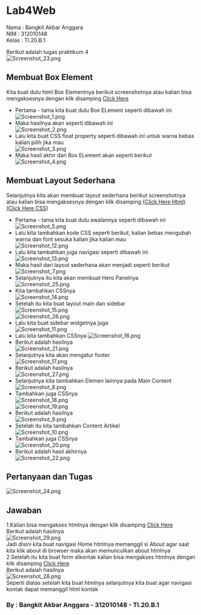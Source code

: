# Lab4Web

Nama  : Bangkit Akbar Anggara<br>
NIM   : 312010148<br>
Kelas : TI.20.B.1<br>

Berikut adalah tugas praktikum 4<br>
![Screenshot_23.png](Pic/Screenshot_23.png)<br>

## Membuat Box Element
Kita buat dulu html Box Elementnya berikut screenshotnya atau kalian bisa mengaksesnya dengan klik disamping [Click Here](lab4_box.html)
  - Pertama - tama kita buat dulu Box ELement seperti dibawah ini<br>
![Screenshot_1.png](Pic/Screenshot_1.png)<br>
  - Maka hasilnya akan seperti dibawah ini<br>
![Screenshot_2.png](Pic/Screenshot_2.png)<br>
  - Lalu kita buat CSS float property seperti dibawah ini untuk warna bebas kalian pilih jika mau<br>
![Screenshot_3.png](Pic/Screenshot_3.png)<br>
  - Maka hasil akhir dari Box ELement akan seperti berikut<br>
![Screenshot_4.png](Pic/Screenshot_4.png)<br>

## Membuat Layout Sederhana
Selanjutnya kita akan membuat layout sederhana berikut screenshotnya atau kalian bisa mengaksesnya dengan klik disamping [(Click Here Html)](lab4_layout/Home.html) [(Click Here CSS)](lab4_layout/style.css)<br>
  - Pertama - tama kita buat dulu awalannya seperti dibawah ini<br>
![Screenshot_5.png](Pic/Screenshot_5.png)<br>
  - Lalu kita tambahkan kode CSS seperti berikut, kalian bebas mengubah warna dan font sesuka kalian jika kalian mau<br>
![Screenshot_12.png](Pic/Screenshot_12.png)<br>
  - Lalu kita tambahkan juga navigasi seperti dibawah ini<br>
![Screenshot_13.png](Pic/Screenshot_13.png)<br>
  - Maka hasil dari layout sederhana akan menjadi seperti berikut<br>
![Screenshot_7.png](Pic/Screenshot_7.png)<br>
  - Selanjutnya itu kita akan membuat Hero Panelnya<br>
![Screenshot_25.png](Pic/Screenshot_25.png)<br>
  - Kita tambahkan CSSnya<br>
![Screenshot_14.png](Pic/Screenshot_14.png)<br>
  - Setelah itu kita buat layout main dan sidebar<br>
![Screenshot_15.png](Pic/Screenshot_15.png)<br>
![Screenshot_26.png](Pic/Screenshot_26.png)<br>
  - Lalu kita buat sidebar widgetnya juga<br>
![Screenshot_11.png](Pic/Screenshot_11.png)<br>
  - Lalu kita tambahkan CSSnya
![Screenshot_16.png](Pic/Screenshot_16.png)<br>
  - Berikut adalah hasilnya<br>
![Screenshot_21.png](Pic/Screenshot_21.png)<br>
  - Selanjutnya kita akan mengatur footer<br>
![Screenshot_17.png](Pic/Screenshot_17.png)<br>
  - Berikut adalah hasilnya<br>
![Screenshot_27.png](Pic/Screenshot_27.png)<br>
  - Selanjutnya kita tambahkan Elemen lainnya pada Main Content<br>
![Screenshot_8.png](Pic/Screenshot_8.png)<br>
  - Tambahkan juga CSSnya<br>
![Screenshot_18.png](Pic/Screenshot_18.png)<br>
![Screenshot_19.png](Pic/Screenshot_19.png)<br>
  - Berikut adalah hasilnya<br>
![Screenshot_9.png](Pic/Screenshot_9.png)<br>
  - Setelah itu kita tambahkan Content Artikel<br>
![Screenshot_10.png](Pic/Screenshot_10.png)<br>
  - Tambahkan juga CSSnya<br>
![Screenshot_20.png](Pic/Screenshot_20.png)<br>
  - Berikut adalah hasil akhirnya<br>
![Screenshot_22.png](Pic/Screenshot_22.png)<br>

## Pertanyaan dan Tugas
![Screenshot_24.png](Pic/Screenshot_24.png)<br>
## Jawaban
1.Kalian bisa mengakses htmlnya dengan klik disamping [Click Here](lab4_layout/About.html)<br>
  Berikut adalah hasilnya<br>
![Screenshot_29.png](Pic/Screenshot_29.png)<br>
  Jadi disini kita buat navigasi Home htmlnya memanggil si About agar saat kita klik about di browser maka akan memunculkan about htmlnya<br>
2.Setelah itu kita buat form dikontak kalian bisa mengakses htmlnya dengan klik disamping [Click Here](lab4_layout/Kontak.html)<br>
  Berikut adalah hasilnya<br>
![Screenshot_28.png](Pic/Screenshot_28.png)<br>
  Seperti diatas setelah kita buat htmlnya selanjutnya kita buat agar navigasi kontak dapat memanggil html kontak<br>
### By  : Bangkit Akbar Anggara - 312010148 - TI.20.B.1
